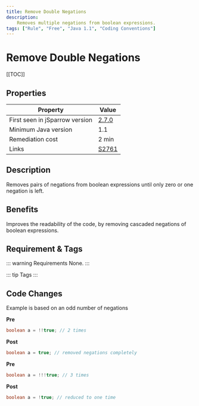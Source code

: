 ```yaml
---
title: Remove Double Negations
description:
    Removes multiple negations from boolean expressions.
tags: ["Rule", "Free", "Java 1.1", "Coding Conventions"]
---
```


# Remove Double Negations

[[TOC]]

## Properties

| Property                        | Value |
| ------------------------------- | ----- |
| First seen in jSparrow version  | [2.7.0](/eclipse/release-notes.html#_2-7-0) |
| Minimum Java version            | 1.1   |
| Remediation cost                | 2 min |
| Links                           | [S2761](https://sonarcloud.io/organizations/default/rules?open=squid%3AS2761&rule_key=squid%3AS2761) |

## Description

Removes pairs of negations from boolean expressions until only zero or one negation is left.

## Benefits

Improves the readability of the code, by removing cascaded negations of boolean expressions.

## Requirement & Tags

::: warning Requirements
None.
:::

::: tip Tags
<TagLinks />
:::

## Code Changes

Example is based on an odd number of negations

__Pre__

``` java
boolean a = !!true; // 2 times
```

__Post__

``` java
boolean a = true; // removed negations completely
```



__Pre__

``` java
boolean a = !!!true; // 3 times
```

__Post__

``` java
boolean a = !true; // reduced to one time
```
